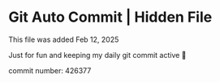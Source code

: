 # Git Auto Commit | Hidden File

This file was added Feb 12, 2025

Just for fun and keeping my daily git commit active 🤪

commit number: 426377
